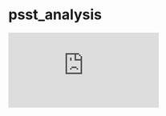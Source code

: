 # psst_analysis

![alt text](https://github.com/dwright04/psst_analysis/blob/master/live_performance.pdf)
